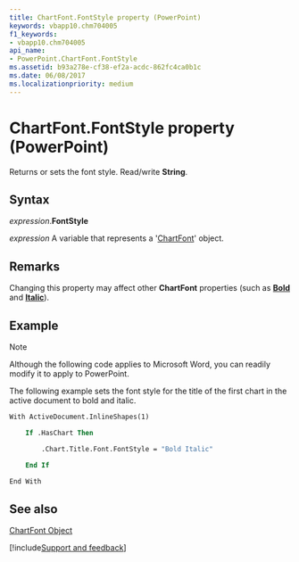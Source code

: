 ```yaml
---
title: ChartFont.FontStyle property (PowerPoint)
keywords: vbapp10.chm704005
f1_keywords:
- vbapp10.chm704005
api_name:
- PowerPoint.ChartFont.FontStyle
ms.assetid: b93a278e-cf38-ef2a-acdc-862fc4ca0b1c
ms.date: 06/08/2017
ms.localizationpriority: medium
---
```



# ChartFont.FontStyle property (PowerPoint)

Returns or sets the font style. Read/write **String**.


## Syntax

_expression_.**FontStyle**

_expression_ A variable that represents a '[ChartFont](PowerPoint.ChartFont.md)' object.


## Remarks

Changing this property may affect other **ChartFont** properties (such as **[Bold](PowerPoint.ChartFont.Bold.md)** and **[Italic](PowerPoint.ChartFont.Italic.md)**).


## Example




> [!NOTE] 
> Although the following code applies to Microsoft Word, you can readily modify it to apply to PowerPoint.

The following example sets the font style for the title of the first chart in the active document to bold and italic.




```vb
With ActiveDocument.InlineShapes(1)

    If .HasChart Then

        .Chart.Title.Font.FontStyle = "Bold Italic"

    End If

End With
```


## See also


[ChartFont Object](PowerPoint.ChartFont.md)

[!include[Support and feedback](~/includes/feedback-boilerplate.md)]